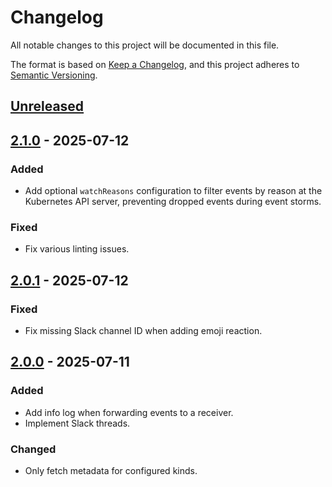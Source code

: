 # Changelog

All notable changes to this project will be documented in this file.

The format is based on [Keep a Changelog](https://keepachangelog.com/en/1.0.0/),
and this project adheres to [Semantic Versioning](https://semver.org/spec/v2.0.0.html).



## [Unreleased]

## [2.1.0] - 2025-07-12

### Added

- Add optional `watchReasons` configuration to filter events by reason at the Kubernetes API server, preventing dropped events during event storms.

### Fixed

- Fix various linting issues.

## [2.0.1] - 2025-07-12

### Fixed

- Fix missing Slack channel ID when adding emoji reaction.

## [2.0.0] - 2025-07-11

### Added

- Add info log when forwarding events to a receiver.
- Implement Slack threads.

### Changed

- Only fetch metadata for configured kinds.



[Unreleased]: https://github.com/giantswarm/kubernetes-event-exporter/compare/v2.1.0...HEAD
[2.1.0]: https://github.com/giantswarm/kubernetes-event-exporter/compare/v2.0.1...v2.1.0
[2.0.1]: https://github.com/giantswarm/kubernetes-event-exporter/compare/v2.0.0...v2.0.1
[2.0.0]: https://github.com/giantswarm/kubernetes-event-exporter/releases/tag/v2.0.0
